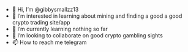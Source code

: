 - 👋 Hi, I’m @gibbysmallzz13
- 👀 I’m interested in learning about mining and finding a good a good crypto trading site/app
- 🌱 I’m currently learning nothing so far
- 💞️ I’m looking to collaborate on good crypto gambling sights
- 📫 How to reach me telegram

<!---
gibbysmallzz13/gibbysmallzz13 is a ✨ special ✨ repository because its `README.md` (this file) appears on your GitHub profile.
You can click the Preview link to take a look at your changes.
--->
